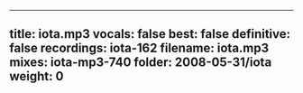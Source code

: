 
---
title: iota.mp3
vocals: false
best: false
definitive: false
recordings: iota-162
filename: iota.mp3
mixes: iota-mp3-740
folder: 2008-05-31/iota
weight: 0
---
